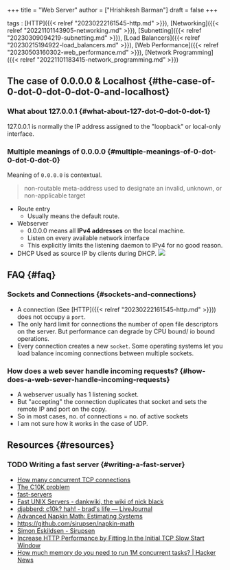 +++
title = "Web Server"
author = ["Hrishikesh Barman"]
draft = false
+++

tags
: [HTTP]({{< relref "20230222161545-http.md" >}}), [Networking]({{< relref "20221101143905-networking.md" >}}), [Subnetting]({{< relref "20230309094219-subnetting.md" >}}), [Load Balancers]({{< relref "20230215194922-load_balancers.md" >}}), [Web Performance]({{< relref "20230503160302-web_performance.md" >}}), [Network Programming]({{< relref "20221101183415-network_programming.md" >}})


## The case of 0.0.0.0 &amp; Localhost {#the-case-of-0-dot-0-dot-0-dot-0-and-localhost}


### What about 127.0.0.1 {#what-about-127-dot-0-dot-0-dot-1}

127.0.0.1 is normally the IP address assigned to the "loopback" or local-only interface.


### Multiple meanings of 0.0.0.0 {#multiple-meanings-of-0-dot-0-dot-0-dot-0}

Meaning of `0.0.0.0` is contextual.

> non-routable meta-address used to designate an invalid, unknown, or non-applicable target

-   Route entry
    -   Usually means the default route.
-   Webserver
    -   0.0.0.0 means all **IPv4 addresses** on the local machine.
    -   Listen on every available network interface
    -   This explicitly limits the listening daemon to IPv4 for no good reason.
-   DHCP
    Used as source IP by clients during DHCP.
    ![](/ox-hugo/20230310200327-web_server-1147733568.png)


## FAQ {#faq}


### Sockets and Connections {#sockets-and-connections}

-   A connection (See [HTTP]({{< relref "20230222161545-http.md" >}})) does not occupy a `port`.
-   The only hard limit for connections the number of open file descriptors on the server.  But performance can degrade by CPU bound/ io bound operations.
-   Every connection creates a new `socket`. Some operating systems let you load balance incoming connections between multiple sockets.


### How does a web sever handle incoming requests? {#how-does-a-web-sever-handle-incoming-requests}

-   A webserver usually has 1 listening socket.
-   But "accepting" the connection duplicates that socket and sets the remote IP and port on the copy.
-   So in most cases, no. of connections = no. of active sockets
-   I am not sure how it works in the case of UDP.


## Resources {#resources}


### <span class="org-todo todo TODO">TODO</span> Writing a fast server {#writing-a-fast-server}

-   [How many concurrent TCP connections](https://www.reddit.com/r/programming/comments/631av/ask_reddit_how_many_concurrent_tcp_connections/)
-   [The C10K problem](http://www.kegel.com/c10k.html)
-   [fast-servers](https://geocar.sdf1.org/fast-servers.html)
-   [Fast UNIX Servers - dankwiki, the wiki of nick black](https://nick-black.com/dankwiki/index.php/Fast_UNIX_Servers)
-   [djabberd: c10k? hah! - brad's life — LiveJournal](https://brad.livejournal.com/2230083.html)
-   [Advanced Napkin Math: Estimating Systems](https://www.youtube.com/watch?v=IxkSlnrRFqc)
-   <https://github.com/sirupsen/napkin-math>
-   [Simon Eskildsen - Sirupsen](https://sirupsen.com/?filter=code)
-   [Increase HTTP Performance by Fitting In the Initial TCP Slow Start Window](https://sirupsen.com/napkin/problem-15)
-   [How much memory do you need to run 1M concurrent tasks? | Hacker News](https://news.ycombinator.com/item?id=36024209)
